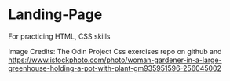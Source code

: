 # Landing-Page
For practicing HTML, CSS skills

Image Credits: The Odin Project Css exercises repo on github and https://www.istockphoto.com/photo/woman-gardener-in-a-large-greenhouse-holding-a-pot-with-plant-gm935951596-256045002